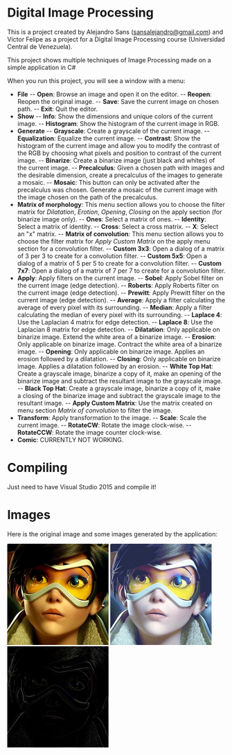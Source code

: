# Digital Image Processing
This is a project created by Alejandro Sans (sansalejandro@gmail.com) and Víctor Felipe as a project for a Digital Image Processing course (Universidad Central de Venezuela). 

This project shows multiple techniques of Image Processing made on a simple application in C#

When you run this project, you will see a window with a menu:

- **File**
-- **Open**: Browse an image and open it on the editor.
-- **Reopen**: Reopen the original image.
-- **Save**: Save the current image on chosen path.
-- **Exit**: Quit the editor.
- **Show**
-- **Info**: Show the dimensions and unique colors of the current image.
-- **Histogram**: Show the histogram of the current image in RGB.
- **Generate**
-- **Grayscale**: Create a grayscale of the current image.
-- **Equalization**: Equalize the current image.
-- **Contrast**: Show the histogram of the current image and allow you to modify the contrast of the RGB by choosing what pixels and position to contrast of the current image.
-- **Binarize**: Create a binarize image (just black and whites) of the current image.
-- **Precalculus**: Given a chosen path with images and the desirable dimension, create a precalculus of the images to generate a mosaic.
-- **Mosaic**: This button can only be activated after the precalculus was chosen. Generate a mosaic of the current image with the image chosen on the path of the precalculus.
- **Matrix of morphology**: This menu section allows you to choose the filter matrix for *Dilatation*, *Erotion*, *Opening*, *Closing* on the apply section (for binarize image only).
-- **Ones**: Select a matrix of ones.
-- **Identity**: Select a matrix of identity.
-- **Cross**: Select a cross matrix.
-- **X**: Select an "x" matrix.
-- **Matrix of convolution**: This menu section allows you to choose the filter matrix for *Apply Custom Matrix* on the apply menu section for a convolution filter.
-- **Custom 3x3**: Open a dialog of a matrix of 3 per 3 to create for a convolution filter.
-- **Custom 5x5**: Open a dialog of a matrix of 5 per 5 to create for a convolution filter.
-- **Custom 7x7**: Open a dialog of a matrix of 7 per 7 to create for a convolution filter.
- **Apply**: Apply filters on the current image.
-- **Sobel**: Apply Sobel filter on the current image (edge detection).
-- **Roberts**: Apply Roberts filter on the current image (edge detection).
-- **Prewitt**: Apply Prewitt filter on the current image (edge detection).
-- **Average**: Apply a filter calculating the average of every pixel with its surrounding.
-- **Median**: Apply a filter calculating the median of every pixel with its surrounding.
-- **Laplace 4**: Use the Laplacian 4 matrix for edge detection.
-- **Laplace 8**: Use the Laplacian 8 matrix for edge detection.
-- **Dilatation**: Only applicable on binarize image. Extend the white area of a binarize image.
-- **Erosion**: Only applicable on binarize image. Contract the white area of a binarize image.
-- **Opening**: Only applicable on binarize image. Applies an erosion followed by a dilatation.
-- **Closing**: Only applicable on binarize image. Applies a dilatation followed by an erosion.
-- **White Top Hat**: Create a grayscale image, binarize a copy of it, make an opening of the binarize image and subtract the resultant image to the grayscale image.
-- **Black Top Hat**: Create a grayscale image, binarize a copy of it, make a closing of the binarize image and subtract the grayscale image to the resultant image.
-- **Apply Custom Matrix**: Use the matrix created on menu section *Matrix of convolution* to filter the image.
- **Transform**: Apply transformation to the image.
-- **Scale**: Scale the current image.
-- **RotateCW**: Rotate the image clock-wise.
-- **RotateCCW**: Rotate the image counter clock-wise.
- **Comic**: CURRENTLY NOT WORKING.

# Compiling

Just need to have Visual Studio 2015 and compile it!


# Images

Here is the original image and some images generated by the application:



![alt tag](./Screenshot/Original.png)
![alt tag](./Screenshot/Equalization.png)
![alt tag](./Screenshot/Roberts.png)
